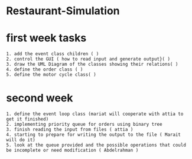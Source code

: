 # Restaurant-Simulation

# first week tasks 
	1. add the event class children ( )
	2. control the GUI ( how to read input and generate output}( )
 	3. draw the UML Diagram of the classes showing their relations( ) 
	4. define the order class ( )
	5. define the motor cycle class( )

# second week 
	1. define the event loop class (mariat will cooperate with attia to get it finished)
	2. implementing priority queue for orders using binary tree
	3. finish reading the input from files ( attia )
	4. starting to prepare for writing the output to the file ( Marait will do it)
	5. look at the queue provided and the possible operations that could be incomplete or need modification ( Abdelrahman )

